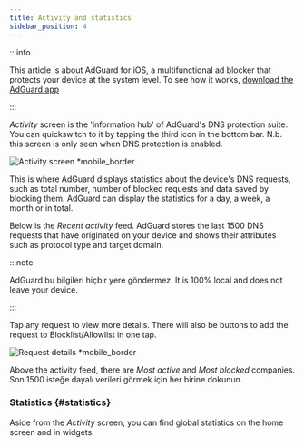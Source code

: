 ```yaml
---
title: Activity and statistics
sidebar_position: 4
---
```


:::info

This article is about AdGuard for iOS, a multifunctional ad blocker that protects your device at the system level. To see how it works, [download the AdGuard app](https://agrd.io/download-kb-adblock)

:::

_Activity_ screen is the 'information hub' of AdGuard's DNS protection suite. You can quickswitch to it by tapping the third icon in the bottom bar. N.b. this screen is only seen when DNS protection is enabled.

![Activity screen \*mobile\_border](https://cdn.adtidy.org/content/github/ad_blocker/ios/activity.png)

This is where AdGuard displays statistics about the device's DNS requests, such as total number, number of blocked requests and data saved by blocking them. AdGuard can display the statistics for a day, a week, a month or in total.

Below is the _Recent activity_ feed. AdGuard stores the last 1500 DNS requests that have originated on your device and shows their attributes such as protocol type and target domain.

:::note

AdGuard bu bilgileri hiçbir yere göndermez. It is 100% local and does not leave your device.

:::

Tap any request to view more details. There will also be buttons to add the request to Blocklist/Allowlist in one tap.

![Request details \*mobile\_border](https://cdn.adtidy.org/public/Adguard/kb/iOS/features/request_info_en.jpeg)

Above the activity feed, there are _Most active_ and _Most blocked_ companies. Son 1500 isteğe dayalı verileri görmek için her birine dokunun.

### Statistics {#statistics}

Aside from the _Activity_ screen, you can find global statistics on the home screen and in widgets.
